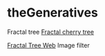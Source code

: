 # theGeneratives

Fractal tree
[Fractal cherry tree](https://medhiniv.github.io/theGeneratives/FractalTree/)

[Fractal Tree Web](https://editor.p5js.org/medhini1/full/gRl61DXFh)
Image filter
